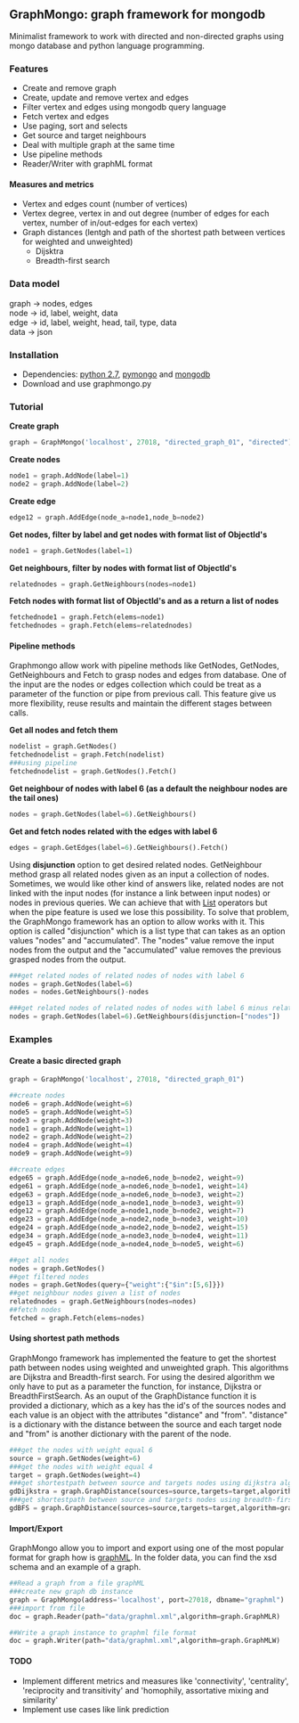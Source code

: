 ## GraphMongo: graph framework for mongodb
Minimalist framework to work with directed and non-directed graphs using mongo database and python language programming.

### Features
* Create and remove graph
* Create, update and remove vertex and edges
* Filter vertex and edges using mongodb query language
* Fetch vertex and edges
* Use paging, sort and selects
* Get source and target neighbours
* Deal with multiple graph at the same time
* Use pipeline methods
* Reader/Writer with graphML format

#### Measures and metrics
* Vertex and edges count (number of vertices)
* Vertex degree, vertex in and out degree (number of edges for each vertex, number of in/out-edges for each vertex)
* Graph distances (lentgh and path of the shortest path between vertices for weighted and unweighted)
  - Dijsktra
  - Breadth-first search

### Data model
graph -> nodes, edges  
node -> id, label, weight, data  
edge -> id, label, weight, head, tail, type, data  
data -> json

### Installation
+ Dependencies: [python 2.7](https://wiki.python.org/moin/BeginnersGuide/Download), [pymongo](https://docs.mongodb.com/getting-started/python/client/) and [mongodb](https://docs.mongodb.com/manual/installation/?jmp=footer)
+ Download and use graphmongo.py

### Tutorial
**Create graph**
```python
graph = GraphMongo('localhost', 27018, "directed_graph_01", "directed")
```
**Create nodes**
```python
node1 = graph.AddNode(label=1)
node2 = graph.AddNode(label=2)

```
**Create edge**
```python
edge12 = graph.AddEdge(node_a=node1,node_b=node2)
```
**Get nodes, filter by label and get nodes with format list of ObjectId's**
```python
node1 = graph.GetNodes(label=1)
```
**Get neighbours, filter by nodes with format list of ObjectId's**
```python
relatednodes = graph.GetNeighbours(nodes=node1)
```
**Fetch nodes with format list of ObjectId's and as a return a list of nodes**
```python
fetchednode1 = graph.Fetch(elems=node1)
fetchednodes = graph.Fetch(elems=relatednodes)
```

#### Pipeline methods
Graphmongo allow work with pipeline methods like GetNodes, GetNodes, GetNeighbours and Fetch to grasp nodes and edges from database. One of the input are the nodes or edges collection which could be treat as a parameter of the function or pipe from previous call. This feature give us more flexibility, reuse results and maintain the different stages between calls.   

**Get all nodes and fetch them**
```python
nodelist = graph.GetNodes()   
fetchednodelist = graph.Fetch(nodelist)  
###using pipeline
fetchednodelist = graph.GetNodes().Fetch()
```
**Get neighbour of nodes with label 6 (as a default the neighbour nodes are the tail ones)**
```python
nodes = graph.GetNodes(label=6).GetNeighbours()
```

**Get and fetch nodes related with the edges with label 6**
```python
edges = graph.GetEdges(label=6).GetNeighbours().Fetch()
```

Using **disjunction** option to get desired related nodes. GetNeighbour method grasp all related nodes given as an input a collection of nodes. Sometimes, we would like other kind of answers like, related nodes are not linked with the input nodes (for instance a link between input nodes) or nodes in previous queries. We can achieve that with [List](https://docs.python.org/2/library/functions.html?highlight=list#list) operators but when the pipe feature is used we lose this possibility. To solve that problem, the GraphMongo framework has an option to allow works with it. This option is called "disjunction" which is a list type that can takes as an option values "nodes" and "accumulated". The "nodes" value remove the input nodes from the output and the "accumulated" value removes the previous grasped nodes from the output. 

```python
###get related nodes of related nodes of nodes with label 6
nodes = graph.GetNodes(label=6)
nodes = nodes.GetNeighbours()-nodes

###get related nodes of related nodes of nodes with label 6 minus related nodes of nodes with label 6
nodes = graph.GetNodes(label=6).GetNeighbours(disjunction=["nodes"])
```

### Examples
#### Create a basic directed graph
```python
graph = GraphMongo('localhost', 27018, "directed_graph_01")

##create nodes
node6 = graph.AddNode(weight=6)
node5 = graph.AddNode(weight=5)
node3 = graph.AddNode(weight=3)
node1 = graph.AddNode(weight=1)
node2 = graph.AddNode(weight=2)
node4 = graph.AddNode(weight=4)
node9 = graph.AddNode(weight=9)

##create edges
edge65 = graph.AddEdge(node_a=node6,node_b=node2, weight=9)
edge61 = graph.AddEdge(node_a=node6,node_b=node1, weight=14)
edge63 = graph.AddEdge(node_a=node6,node_b=node3, weight=2)
edge13 = graph.AddEdge(node_a=node1,node_b=node3, weight=9)
edge12 = graph.AddEdge(node_a=node1,node_b=node2, weight=7)
edge23 = graph.AddEdge(node_a=node2,node_b=node3, weight=10)
edge24 = graph.AddEdge(node_a=node2,node_b=node2, weight=15)
edge34 = graph.AddEdge(node_a=node3,node_b=node4, weight=11)
edge45 = graph.AddEdge(node_a=node4,node_b=node5, weight=6)

##get all nodes
nodes = graph.GetNodes()
##get filtered nodes
nodes = graph.GetNodes(query={"weight":{"$in":[5,6]}})
##get neighbour nodes given a list of nodes
relatednodes = graph.GetNeighbours(nodes=nodes)
##fetch nodes
fetched = graph.Fetch(elems=nodes)
```

#### Using shortest path methods
GraphMongo framework has implemented the feature to get the shortest path between nodes using weighted and unweighted graph. This algorithms are Dijkstra and Breadth-first search. For using the desired algorithm we only have to put as a parameter the function, for instance, Dijkstra or BreadthFirstSearch. As an ouput of the GraphDistance function it is provided a dictionary, which as a key has the id's of the sources nodes and each value is an object with the attributes "distance" and "from". "distance" is a dictionary with the distance between the source and each target node and "from" is another dictionary with the parent of the node.
```python
###get the nodes with weight equal 6
source = graph.GetNodes(weight=6)
###get the nodes with weight equal 4
target = graph.GetNodes(weight=4)
###get shortestpath between source and targets nodes using dijkstra algorithm for weighted graph
gdDijkstra = graph.GraphDistance(sources=source,targets=target,algorithm=graph.Dijkstra)
###get shortestpath between source and targets nodes using breadth-first search algorithm for unweighted graph
gdBFS = graph.GraphDistance(sources=source,targets=target,algorithm=graph.BreadthFirstSearch)
```

#### Import/Export
GraphMongo allow you to import and export using one of the most popular format for graph how is [graphML](http://graphml.graphdrawing.org/). In the folder data, you can find the xsd schema and an example of a graph. 

```python
##Read a graph from a file graphML
###create new graph db instance
graph = GraphMongo(address='localhost', port=27018, dbname="graphml")
###import from file
doc = graph.Reader(path="data/graphml.xml",algorithm=graph.GraphMLR)

##Write a graph instance to graphml file format
doc = graph.Writer(path="data/graphml.xml",algorithm=graph.GraphMLW)
```

#### TODO
* Implement different metrics and measures like 'connectivity', 'centrality', 'reciprocity and transitivity' and 'homophily, assortative mixing and similarity'  
* Implement use cases like link prediction  

